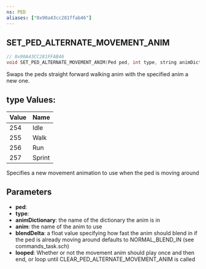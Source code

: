 ```yaml
---
ns: PED
aliases: ["0x90a43cc281ffab46"]
---
```

## SET_PED_ALTERNATE_MOVEMENT_ANIM

```c
// 0x90A43CC281FFAB46
void SET_PED_ALTERNATE_MOVEMENT_ANIM(Ped ped, int type, string animDictionary, string anim, float blendDelta, bool looped);
```

Swaps the peds straight forward walking anim with the specified anim a new one.

## type Values:
| Value | Name |
| --- | --- |
| 254 | Idle |
| 255 | Walk |
| 256 | Run |
| 257 | Sprint |


Specifies a new movement animation to use when the ped is moving around


## Parameters
* **ped**: 
* **type**: 
* **animDictionary**: the name of the dictionary the anim is in
* **anim**: the name of the anim to use
* **blendDelta**: a float value specifying how fast the anim should blend in if the ped is already moving around defaults to NORMAL_BLEND_IN (see commands_task.sch)
* **looped**: Whether or not the movement anim should play once and then end, or loop until CLEAR_PED_ALTERNATE_MOVEMENT_ANIM is called
